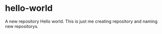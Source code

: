 # hello-world
A new repository
Hello world. This is just me creating repository and naming new repositorys.

